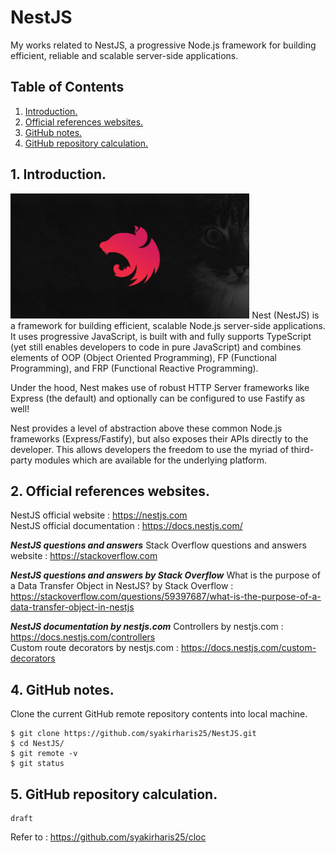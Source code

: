 # NestJS
My works related to NestJS, a progressive Node.js framework for building efficient, reliable and scalable server-side applications.

## Table of Contents
1. [Introduction.](#introduction)
2. [Official references websites.](#references)
3. [GitHub notes.](#github)
4. [GitHub repository calculation.](#calculation)

<a name="introduction"></a>
## 1. Introduction.
<img src="nest.png" height="200"> 
Nest (NestJS) is a framework for building efficient, scalable Node.js server-side applications. It uses progressive JavaScript, is built with and fully supports TypeScript (yet still enables developers to code in pure JavaScript) and combines elements of OOP (Object Oriented Programming), FP (Functional Programming), and FRP (Functional Reactive Programming).

Under the hood, Nest makes use of robust HTTP Server frameworks like Express (the default) and optionally can be configured to use Fastify as well!

Nest provides a level of abstraction above these common Node.js frameworks (Express/Fastify), but also exposes their APIs directly to the developer. This allows developers the freedom to use the myriad of third-party modules which are available for the underlying platform.

<a name="references"></a>
## 2. Official references websites. <br />
NestJS official website : https://nestjs.com <br />
NestJS official documentation : https://docs.nestjs.com/ <br />

**_NestJS questions and answers_**
Stack Overflow questions and answers website : https://stackoverflow.com <br />

**_NestJS questions and answers by Stack Overflow_**
What is the purpose of a Data Transfer Object in NestJS? by Stack Overflow : https://stackoverflow.com/questions/59397687/what-is-the-purpose-of-a-data-transfer-object-in-nestjs

**_NestJS documentation by nestjs.com_**
Controllers by nestjs.com : https://docs.nestjs.com/controllers <br />
Custom route decorators by nestjs.com : https://docs.nestjs.com/custom-decorators <br />

<a name="github"></a>
## 4. GitHub notes.
Clone the current GitHub remote repository contents into local machine.
```
$ git clone https://github.com/syakirharis25/NestJS.git
$ cd NestJS/
$ git remote -v
$ git status
```

<a name="calculation"></a>
## 5. GitHub repository calculation.
```
draft
```
Refer to : https://github.com/syakirharis25/cloc
